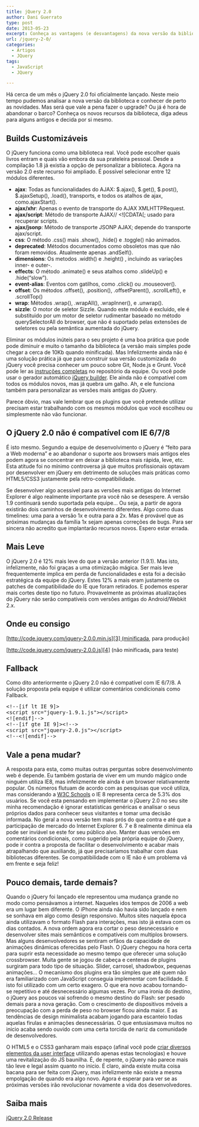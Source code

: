 ```yaml
---
title: jQuery 2.0
author: Dani Guerrato
type: post
date: 2013-05-23
excerpt: Conheça as vantagens (e desvantagens) da nova versão da biblioteca de JavaScript mais utilizada no mundo.
url: /jquery-2-0/
categories:
  - Artigos
  - JQuery
tags:
  - JavaScript
  - JQuery

---
```

Há cerca de um mês o jQuery 2.0 foi oficialmente lançado. Neste meio tempo pudemos analisar a nova versão da biblioteca e conhecer de perto as novidades. Mas será que vale a pena fazer o upgrade? Ou já é hora de abandonar o barco? Conheça os novos recursos da biblioteca, diga adeus para alguns antigos e decida por si mesmo.

## Builds Customizáveis

O jQuery funciona como uma biblioteca real. Você pode escolher quais livros entram e quais vão embora da sua prateleira pessoal. Desde a compilação 1.8 já existia a opção de personalizar a biblioteca. Agora na versão 2.0 este recurso foi ampliado. É possível selecionar entre 12 módulos diferentes.

  * **ajax**: Todas as funcionalidades do AJAX: $.ajax(), $.get(), $.post(), $.ajaxSetup(), .load(), transports, e todos os atalhos de ajax, como.ajaxStart().
  * **ajax/xhr**: Apenas o evento de transporte do AJAX XMLHTTPRequest.
  * **ajax/script**: Método de transporte AJAX// <![CDATA[; usado para recuperar scripts.
  * **ajax/jsonp**: Método de transporte JSONP AJAX; depende do transporte ajax/script.
  * **css**: O método .css() mais .show(), .hide() e .toggle() não animados.
  * **deprecated**: Métodos documentados como obsoletos mas que não foram removidos. Atualmente apenas .andSelf().
  * **dimensions**: Os metodos .width() e .height() , incluindo as variações inner- e outer-.
  * **effects**: O método .animate() e seus atalhos como .slideUp() e .hide(&#8220;slow&#8221;).
  * **event-alias**: Eventos com gatilhos, como .click() ou .mouseover().
  * **offset**: Os métodos .offset(), .position(), .offsetParent(), .scrollLeft(), e .scrollTop()
  * **wrap**: Métodos .wrap(), .wrapAll(), .wrapInner(), e .unwrap().
  * **sizzle**: O motor de seletor Sizzle. Quando este módulo é excluido, ele é substituido por um motor de seletor rudimentar baseado no método querySelectorAll do browser, que não é suportado pelas extensões de seletores ou pela semântica aumentada do jQuery.

Eliminar os módulos inúteis para o seu projeto é uma boa prática que pode pode diminuir e muito o tamanho da biblioteca (a versão mais simples pode chegar a cerca de 10Kb quando minificada). Mas Infelizmente ainda não é uma solução prática já que para construir sua versão customizada do jQuery você precisa conhecer um pouco sobre Git, Node.js e Grunt. Você pode ler as [instruções completas][1] no repositório da equipe. Ou você pode usar o gerador automático [jQuery builder][2]. Ele ainda não é compatível com todos os módulos novos, mas já quebra um galho. Ah, e ele funciona também para personalizar as versões mais antigas do jQuery.

Parece óbvio, mas vale lembrar que os plugins que você pretende utilizar precisam estar trabalhando com os mesmos módulos que você escolheu ou simplesmente não vão funcionar.

## O jQuery 2.0 não é compatível com IE 6/7/8

É isto mesmo. Segundo a equipe de desenvolvimento o jQuery é &#8220;feito para a Web moderna&#8221; e ao abandonar o suporte aos browsers mais antigos eles podem agora se concentrar em deixar a biblioteca mais rápida, leve, etc. Esta atitude foi no mínimo controversa já que muitos profissionais optavam por desenvolver em jQuery em detrimento de soluções mais práticas como HTML5/CSS3 justamente pela retro-compatibilidade.

Se desenvolver algo acessível para as versões mais antigas do Internet Explorer é algo realmente importante pra você não se desespere. A versão 1.9 continuará sendo suportada pela equipe&#8230; Ou seja, a partir de agora existirão dois caminhos de desenvolvimento diferentes. Algo como duas timelines: uma para a versão 1x e outra para a 2x. Mas é provável que as próximas mudanças da família 1x sejam apenas correções de bugs. Para ser sincera não acredito que implantarão recursos novos. Espero estar errada.

## Mais Leve

O jQuery 2.0 é 12% mais leve do que a versão anterior (1.9.1). Mas isto, infelizmente, não foi graças a uma otimização mágica. Ser mais leve frequentemente implica em perda de funcionalidades e esta foi a decisão estratégica da equipe do jQuery. Estes 12% a mais eram justamente os patches de compatibilidade do IE que foram retirados. E podemos esperar mais cortes deste tipo no futuro. Provavelmente as próximas atualizações do jQuery não serão compatíveis com versões antigas do Android/Webkit 2.x.

## Onde eu consigo

[http://code.jquery.com/jquery-2.0.0.min.js][3] (minificada, para produção)
  
[http://code.jquery.com/jquery-2.0.0.js][4] (não minificada, para teste)

## Fallback

Como dito anteriormente o jQuery 2.0 não é compatível com IE 6/7/8. A solução proposta pela equipe é utilizar comentários condicionais como Fallback.

<pre class="lang-HTML">&lt;!--[if lt IE 9]&gt;
&lt;script src="jquery-1.9.1.js"&gt;&lt;/script&gt;
&lt;![endif]--&gt;
&lt;!--[if gte IE 9]&gt;&lt;!--&gt;
&lt;script src="jquery-2.0.js"&gt;&lt;/script&gt;
&lt;!--&lt;![endif]--&gt;
</pre>

## Vale a pena mudar?

A resposta para esta, como muitas outras perguntas sobre desenvolvimento web é depende. Eu também gostaria de viver em um mundo mágico onde ninguém utiliza IE8, mas infelizmente ele ainda é um browser relativamente popular. Os números flutuam de acordo com as pesquisas que você utiliza, mas considerando a [W3C Schools][5] o IE 8 representa cerca de 5.3% dos usuários. Se você esta pensando em implementar o jQuery 2.0 no seu site minha recomendação é ignorar estatísticas genéricas e analisar o seus próprios dados para conhecer seus visitantes e tomar uma decisão informada. No geral a nova versão tem mais prós do que contra e até que a participação de mercado do Internet Explorer 6. 7 e 8 realmente diminua ela pode ser inviável se este for seu público alvo. Manter duas versões em comentários condicionais, como sugerido pela própria equipe do jQuery, pode ir contra a proposta de facilitar o desenvolvimento e acabar mais atrapalhando que auxiliando, já que precisaríamos trabalhar com duas bibliotecas diferentes. Se compatibilidade com o IE não é um problema vá em frente e seja feliz!

## Pouco demais, tarde demais?

Quando o jQuery foi lançado ele representou uma mudança grande no modo como pensávamos a internet. Naqueles idos tempos de 2006 a web era um lugar bem diferente. O iPhone ainda não havia sido lançado e nem se sonhava em algo como design responsivo. Muitos sites naquela época ainda utilizavam o formato Flash para interações, mas isto já estava com os dias contados. A nova ordem agora era cortar o peso desnecessário e desenvolver sites mais semânticos e compatíveis com multiplos browsers. Mas alguns desenvolvedores se sentiram orfãos da capacidade de animações dinâmicas oferecidas pelo Flash. O jQuery chegou na hora certa para suprir esta necessidade ao mesmo tempo que oferecer uma solução crossbrowser. Muita gente se jogou de cabeça e centenas de plugins surgiram para todo tipo de situação. Slider, carrosel, shadowbox, pequenas animações&#8230; O mecanismo dos plugins era tão simples que até quem não era familiarizado com JavaScript conseguia implementar com facilidade. E isto foi utilizado com um certo exagero. O que era novo acabou tornando-se repetitivo e até desnecessário algumas vezes. Por uma ironia do destino, o jQuery aos poucos vai sofrendo o mesmo destino do Flash: ser pesado demais para a nova geração. Com o crescimento de dispositivos móveis a preocupação com a perda de peso no browser ficou ainda maior. E as tendências de design minimalista acabam jogando para escanteio todas aquelas firulas e animações desnecessárias. O que entusiasmava muitos no inicio acaba sendo ouvido com uma certa torcida de nariz da comunidade de desenvolvedores. 

O HTML5 e o CSS3 ganharam mais espaço (afinal você pode [criar diversos elementos da user interface][6] utilizando apenas estas tecnologias) e houve uma revitalização do JS baunilha. É, de repente, o jQuery não parece mais tão leve e legal assim quanto no inicio. É claro, ainda existe muita coisa bacana para ser feita com jQuery, mas infelizmente não existe a mesma empolgação de quando era algo novo. Agora é esperar para ver se as próximas versões irão revolucionar novamente a vida dos desenvolvedores.

## Saiba mais

[jQuery 2.0 Release][7]

 [1]: https://github.com/jquery/jquery/#readme "jQuery ReadMe"
 [2]: http://projects.jga.me/jquery-builder/ "jQuery Builder"
 [3]: http://code.jquery.com/jquery-2.0.0.min.js "jQuery 2.0 Min"
 [4]: http://code.jquery.com/jquery-2.0.0.js "jQuery 2.0"
 [5]: http://www.w3schools.com/browsers/browsers_explorer.asp "Browser Explorer - W3C Schools"
 [6]: http://tableless.com.br/elementos-de-interface-utilizando-apenas-css3 "Elementos de interface utilizando apenas css3"
 [7]: http://blog.jquery.com/2013/04/18/jquery-2-0-release "jQuery 2.0 Release"